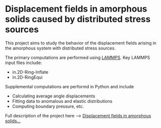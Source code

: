 # Displacement fields in amorphous solids caused by distributed stress sources

This project aims to study the behavior of the displacement fields arising in the amorphous system with distributed stress sources.

The primary computations are performed using <a href="https://www.lammps.org/#gsc.tab=0">LAMMPS</a>. Key LAMMPS input files include:
<ul>
  <li>in.2D-Ring-Inflate</li>
  <li>in.2D-RingEqui</li>
</ul>

Supplemental computations are performd in Python and include 
<ul>
  <li>Calculating average angle displacements</li>
  <li>Fitting data to anomalous and elastic distributions</li>
  <li>Computing boundary pressure, etc.</li>
</ul>

Full description of the project here --> <a href="https://drive.google.com/file/d/1s6msOLkYqgoxFNk0Dq8K2ntTD9V-ua41/view?usp=drive_link" target = "_blank">Displacement fields in amorphous solids...</a>
